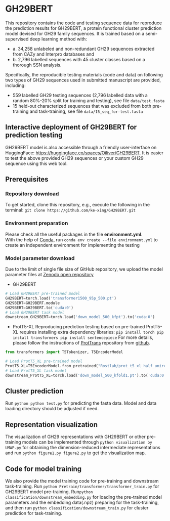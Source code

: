 # GH29BERT
This repository contains the code and testing sequence data for reproduce the prediction results for GH29BERT, a protein functional cluster prediction model devised for GH29 family sequences. It is trained based on a semi-supervised deep learning method with:
  - a. 34,258 unlabeled and non-redundant GH29 sequences extracted from CAZy and Interpro databases and
  - b. 2,796 labelled sequences with 45 cluster classes based on a thorough SSN analysis.

Specifically, the reproducible testing materials (code and data) on following two types of GH29 sequences used in submitted manuscript are provided, including:
- 559 labelled GH29 testing sequences (2,796 labelled data with a random 80%-20% split for training and testing), see file `data/test.fasta`
- 15 held-out characterized sequences that was excluded from both pre-training and task-training, see file `data/15_seq_for-test.fasta`
## Interactive deployment of GH29BERT for prediction testing
GH29BERT model is also accessible through a friendly user-interface on HuggingFace: https://huggingface.co/spaces/Oiliver/GH29BERT. It is easier to test the above provided GH29 sequences or your custom GH29 sequence using this web tool.
## Prerequisites
### Repository download
To get started, clone this repository, e.g., execute the following in the terminal: `git clone https://github.com/ke-xing/GH29BERT.git`
### Environment preparation
Please check all the useful packages in the file **environment.yml**.   
With the help of [Conda](https://docs.conda.io/projects/conda/en/stable/user-guide/getting-started.html), run `conda env create --file environment.yml` to create an independent environment for implementing the testing  
### Model parameter download
Due to the limit of single file size of GitHub repository, we upload the model parameter files at [Zenodo open repository](https://zenodo.org/records/10614689)
- GH29BERT
```python
# Load GH29BERT pre-trained model
GH29BERT=torch.load('transformer1500_95p_500.pt')
GH29BERT=GH29BERT.module
GH29BERT=GH29BERT.to('cuda:0')
# Load GH29BERT task model
downstream_GH29BERT=torch.load('down_model_500_kfpt').to('cuda:0')
```
- ProtT5-XL
Reproducing prediction testing based on pre-trained ProtT5-XL requires installing extra dependency libraries:
	  ```
	  pip install torch
	  pip install transformers
	  pip install sentencepiece
	  ```
For more details, please follow the instructions of [ProtTrans](https://ieeexplore.ieee.org/document/9477085) repository from [github](https://github.com/agemagician/ProtTrans/?tab=readme-ov-file).
```python
from transformers import T5Tokenizer, T5EncoderModel

# Load ProtT5_XL pre-trained model
ProtT5_XL=T5EncoderModel.from_pretrained("Rostlab/prot_t5_xl_half_uniref50-enc",cache_dir='./').to('cuda:0')
# Load ProtT5_XL task model
downstream_ProtT5_XL=torch.load('down_model_500_kfold1.pt').to('cuda:0')
```
## Cluster prediction
Run `python python test.py` for predicting the fasta data. Model and data loading directory should be adjusted if need.
## Representation visualization
The visualization of GH29 representations with GH29BERT or other pre-training models can be implemented through `python visualization by UMAP.py` for obtaining the dimension-reduced intermediate representations and run `python figure1.py figure2.py` to get the visualization map.
## Code for model training
We also provide the model training code for pre-training  and downstream task-training. Run `python Pretrain/transformer/transformer_train.py` for GH29BERT model pre-training. Run`python classification/downstream_embedding.py` for loading the pre-trained model parameters and the embedding data(.npz) preparing for the task-training, and then run `python classification/downstream_train.py` for cluster prediction for task-training.